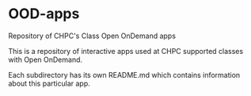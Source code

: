 # OOD-apps
Repository of CHPC's Class Open OnDemand apps

This is a repository of interactive apps used at CHPC supported classes with Open OnDemand.

Each subdirectory has its own README.md which contains information about this particular app.
